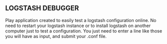 <h2>LOGSTASH DEBUGGER</h2>

<p>Play application created to easily test a logstash configuration online.
No need to restart your logstash instance or to install logstash on another computer just to test a configuration.
You just need to enter a line like those you will have as input, and submit your .conf file.</p>

